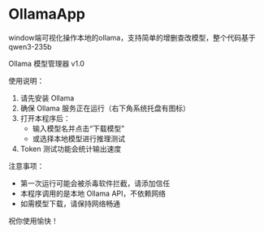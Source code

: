 # OllamaApp
window端可视化操作本地的ollama，支持简单的增删查改模型，整个代码基于qwen3-235b

Ollama 模型管理器 v1.0

使用说明：
1. 请先安装 Ollama
2. 确保 Ollama 服务正在运行（右下角系统托盘有图标）
3. 打开本程序后：
   - 输入模型名并点击“下载模型”
   - 或选择本地模型进行推理测试
4. Token 测试功能会统计输出速度

注意事项：
- 第一次运行可能会被杀毒软件拦截，请添加信任
- 本程序调用的是本地 Ollama API，不依赖网络
- 如需模型下载，请保持网络畅通

祝你使用愉快！